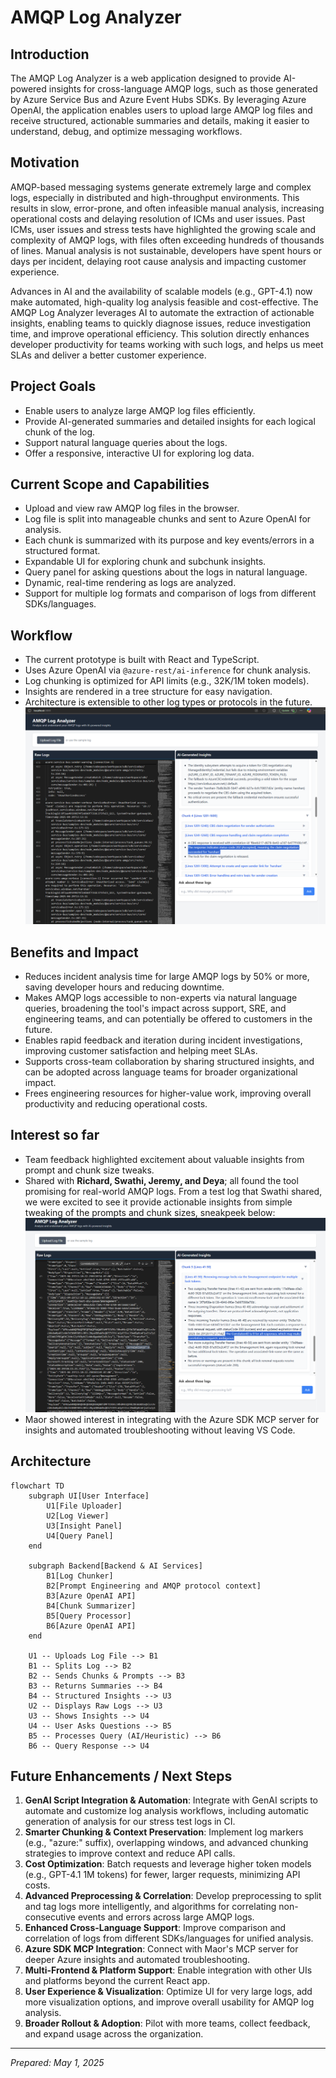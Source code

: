 # AMQP Log Analyzer

## Introduction

The AMQP Log Analyzer is a web application designed to provide AI-powered insights for cross-language AMQP logs, such as those generated by Azure Service Bus and Azure Event Hubs SDKs. By leveraging Azure OpenAI, the application enables users to upload large AMQP log files and receive structured, actionable summaries and details, making it easier to understand, debug, and optimize messaging workflows.

## Motivation

AMQP-based messaging systems generate extremely large and complex logs, especially in distributed and high-throughput environments. This results in slow, error-prone, and often infeasible manual analysis, increasing operational costs and delaying resolution of ICMs and user issues. Past ICMs, user issues and stress tests have highlighted the growing scale and complexity of AMQP logs, with files often exceeding hundreds of thousands of lines. Manual analysis is not sustainable, developers have spent hours or days per incident, delaying root cause analysis and impacting customer experience.

Advances in AI and the availability of scalable models (e.g., GPT-4.1) now make automated, high-quality log analysis feasible and cost-effective. The AMQP Log Analyzer leverages AI to automate the extraction of actionable insights, enabling teams to quickly diagnose issues, reduce investigation time, and improve operational efficiency. This solution directly enhances developer productivity for teams working with such logs, and helps us meet SLAs and deliver a better customer experience.

## Project Goals

- Enable users to analyze large AMQP log files efficiently.
- Provide AI-generated summaries and detailed insights for each logical chunk of the log.
- Support natural language queries about the logs.
- Offer a responsive, interactive UI for exploring log data.

## Current Scope and Capabilities

- Upload and view raw AMQP log files in the browser.
- Log file is split into manageable chunks and sent to Azure OpenAI for analysis.
- Each chunk is summarized with its purpose and key events/errors in a structured format.
- Expandable UI for exploring chunk and subchunk insights.
- Query panel for asking questions about the logs in natural language.
- Dynamic, real-time rendering as logs are analyzed.
- Support for multiple log formats and comparison of logs from different SDKs/languages.

## Workflow

- The current prototype is built with React and TypeScript.
- Uses Azure OpenAI via `@azure-rest/ai-inference` for chunk analysis.
- Log chunking is optimized for API limits (e.g., 32K/1M token models).
- Insights are rendered in a tree structure for easy navigation.
- Architecture is extensible to other log types or protocols in the future.
  ![alt text](image-1.png)

## Benefits and Impact

- Reduces incident analysis time for large AMQP logs by 50% or more, saving developer hours and reducing downtime.
- Makes AMQP logs accessible to non-experts via natural language queries, broadening the tool's impact across support, SRE, and engineering teams, and can potentially be offered to customers in the future.
- Enables rapid feedback and iteration during incident investigations, improving customer satisfaction and helping meet SLAs.
- Supports cross-team collaboration by sharing structured insights, and can be adopted across language teams for broader organizational impact.
- Frees engineering resources for higher-value work, improving overall productivity and reducing operational costs.

## Interest so far

- Team feedback highlighted excitement about valuable insights from prompt and chunk size tweaks.
- Shared with **Richard, Swathi, Jeremy, and Deya**; all found the tool promising for real-world AMQP logs. From a test log that Swathi shared, we were excited to see it provide actionable insights from simple tweaking of the prompts and chunk sizes, sneakpeek below:
  ![alt text](image.png)
- Maor showed interest in integrating with the Azure SDK MCP server for insights and automated troubleshooting without leaving VS Code.

## Architecture

```mermaid
flowchart TD
    subgraph UI[User Interface]
        U1[File Uploader]
        U2[Log Viewer]
        U3[Insight Panel]
        U4[Query Panel]
    end

    subgraph Backend[Backend & AI Services]
        B1[Log Chunker]
        B2[Prompt Engineering and AMQP protocol context]
        B3[Azure OpenAI API]
        B4[Chunk Summarizer]
        B5[Query Processor]
        B6[Azure OpenAI API]
    end

    U1 -- Uploads Log File --> B1
    B1 -- Splits Log --> B2
    B2 -- Sends Chunks & Prompts --> B3
    B3 -- Returns Summaries --> B4
    B4 -- Structured Insights --> U3
    U2 -- Displays Raw Logs --> U3
    U3 -- Shows Insights --> U4
    U4 -- User Asks Questions --> B5
    B5 -- Processes Query (AI/Heuristic) --> B6
    B6 -- Query Response --> U4
```

## Future Enhancements / Next Steps

1. **GenAI Script Integration & Automation**: Integrate with GenAI scripts to automate and customize log analysis workflows, including automatic generation of analysis for our stress test logs in CI.
2. **Smarter Chunking & Context Preservation**: Implement log markers (e.g., "azure:" suffix), overlapping windows, and advanced chunking strategies to improve context and reduce API calls.
3. **Cost Optimization**: Batch requests and leverage higher token models (e.g., GPT-4.1 1M tokens) for fewer, larger requests, minimizing API costs.
4. **Advanced Preprocessing & Correlation**: Develop preprocessing to split and tag logs more intelligently, and algorithms for correlating non-consecutive events and errors across large AMQP logs.
5. **Enhanced Cross-Language Support**: Improve comparison and correlation of logs from different SDKs/languages for unified analysis.
6. **Azure SDK MCP Integration**: Connect with Maor's MCP server for deeper Azure insights and automated troubleshooting.
7. **Multi-Frontend & Platform Support**: Enable integration with other UIs and platforms beyond the current React app.
8. **User Experience & Visualization**: Optimize UI for very large logs, add more visualization options, and improve overall usability for AMQP log analysis.
9. **Broader Rollout & Adoption**: Pilot with more teams, collect feedback, and expand usage across the organization.

---

_Prepared: May 1, 2025_
